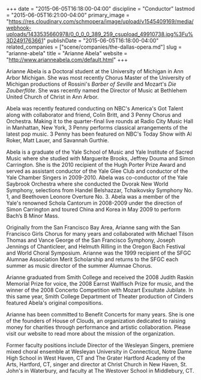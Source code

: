 +++
date = "2015-06-05T16:18:00-04:00"
discipline = "Conductor"
lastmod = "2015-06-05T16:21:00-04:00"
primary_image = "https://res.cloudinary.com/schmopera/image/upload/v1545409169/media/webhook-uploads/1433535660978/0_0_0_0_389_259_csupload_49910738.jpg%3Fu%3D2491763661"
publishDate = "2015-06-05T16:18:00-04:00"
related_companies = ["scene/companies/the-dallas-opera.md"]
slug = "arianne-abela"
title = "Arianne Abela"
website = "http://www.arianneabela.com/default.html"
+++

Arianne Abela is a Doctoral student at the University of Michigan in Ann Arbor Michigan. She was most recently Chorus Master of the University of Michigan productions of Rossini's *Barber of Seville* and Mozart's *Die Zauberflöte*. She was recently named the Director of Music at Bethlehem United Church of Christ in Ann Arbor. 

Abela was recently featured conducting on NBC's America's Got Talent along with collaborator and friend, Colin Britt, and 3 Penny Chorus and Orchestra. Making it to the quarter-final live rounds at Radio City Music Hall in Manhattan, New York, 3 Penny performs classical arrangements of the latest pop music. 3 Penny has been featured on NBC's Today Show with Al Roker, Matt Lauer, and Savannah Gurthie. 

Abela is a graduate of the Yale School of Music and Yale Institute of Sacred Music where she studied with Marguerite Brooks, Jeffrey Douma and Simon Carrington. She is the 2010 recipient of the Hugh Porter Prize Award and served as assistant conductor of the Yale Glee Club and conductor of the Yale Chamber Singers in 2009-2010. Abela was co-conductor of the Yale Saybrook Orchestra where she conducted the Dvorak New World Symphony, selections from Handel Belshazzar, Tchaikovsky Symphony No. 1, and Beethoven Leonore Overture No. 3. Abela was a member of the Yale's renowned Schola Cantorum in 2008-2009 under the direction of Simon Carrington and toured China and Korea in May 2009 to perform Bach’s B Minor Mass. 

Originally from the San Francisco Bay Area, Arianne sang with the San Francisco Girls Chorus for many years and collaborated with Michael Tilson Thomas and Vance George of the San Francisco Symphony, Joseph Jennings of Chanticleer, and Helmuth Rilling in the Oregon Bach Festival and World Choral Symposium. Arianne was the 1999 recipient of the SFGC Alumnae Association Merit Scholarship and returns to the SFGC each summer as music director of the summer Alumnae Chorus.

Arianne graduated from Smith College and received the 2008 Judith Raskin Memorial Prize for voice, the 2008 Earnst Wallfisch Prize for music, and the winner of the 2008 Concerto Competition with Mozart Exsultate Jubilate. In this same year, Smith College Department of Theater production of Cinders featured Abela's original compositions.

Arianne has been committed to Benefit Concerts for many years. She is one of the founders of House of Clouds, an organization dedicated to raising money for charities through performance and artistic collaboration.  Please visit our website to read more about the mission of the organization. 

Former faculty positions include Director of the Wesleyan Singers, premiere mixed choral ensemble at Wesleyan University in Connecticut,  Notre Dame High School in West Haven, CT and The Grater Hartford Academy of the Arts, Hartford, CT, singer and director at Christ Church in New Haven, St. John's in Waterbury, and faculty at The Westover School in Middlebury, CT. 
